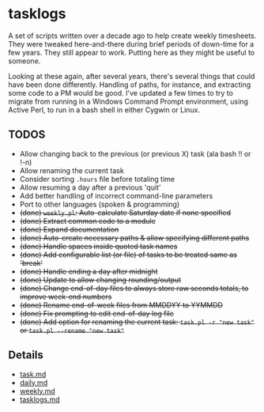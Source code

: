 # tasklogs

A set of scripts written over a decade ago to help create weekly timesheets.
They were tweaked here-and-there during brief periods of down-time for a few years.
They still appear to work.  Putting here as they might be useful to someone.

Looking at these again, after several years, there's several things that could have
been done differently.  Handling of paths, for instance, and extracting some code
to a PM would be good.  I've updated a few times to try to migrate from running in
a Windows Command Prompt environment, using Active Perl, to run in a bash shell in
either Cygwin or Linux.

## TODOS

- Allow changing back to the previous (or previous X) task (ala bash !! or !-n)
- Allow renaming the current task
- Consider sorting `.hours` file before totaling time
- Allow resuming a day after a previous 'quit'
- Add better handling of incorrect command-line parameters
- Port to other languages (spoken & programming)
- ~~(done) `weekly.pl`: Auto-calculate Saturday date if none specified~~
- ~~(done) Extract common code to a module~~
- ~~(done) Expand documentation~~
- ~~(done) Auto-create necessary paths & allow specifying different paths~~
- ~~(done) Handle spaces inside quoted task names~~
- ~~(done) Add configurable list (or file) of tasks to be treated same as 'break'~~
- ~~(done) Handle ending a day after midnight~~
- ~~(done) Update to allow changing rounding/output~~
- ~~(done) Change end-of-day files to always store raw seconds totals, to improve week-end numbers~~
- ~~(done) Rename end-of-week files from MMDDYY to YYMMDD~~
- ~~(done) Fix prompting to edit end-of-day log file~~
- ~~(done) Add option for renaming the current task: `task.pl -r "new task"` or `task.pl --rename "new task"`~~

## Details

- [task.md](task.md)
- [daily.md](daily.md)
- [weekly.md](weekly.md)
- [tasklogs.md](tasklogs.md)

